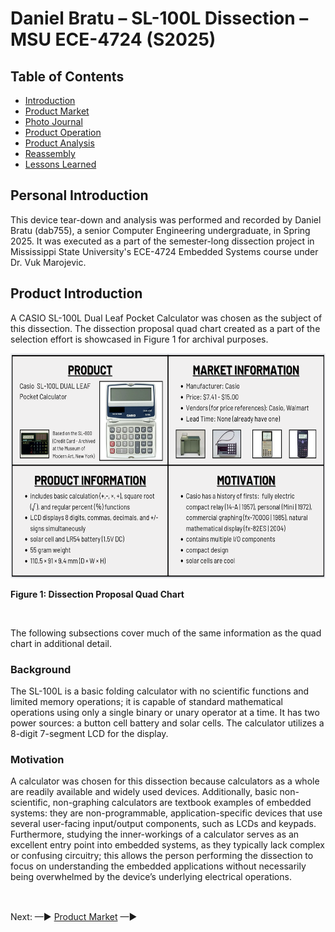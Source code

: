 # Daniel Bratu – SL-100L Dissection – MSU ECE-4724 (S2025) 

## Table of Contents

* [Introduction](#personal-introduction)
* [Product Market](./html/market.md)
* [Photo Journal](./html/journal.md)
* [Product Operation](./html/operation.md)
* [Product Analysis](./html/analysis.md)
* [Reassembly](./html/reassembly.md)
* [Lessons Learned](./html/learned.md)

## Personal Introduction

This device tear-down and analysis was performed and recorded by Daniel Bratu (dab755), a senior Computer Engineering undergraduate, in Spring 2025. It was executed as a part of the semester-long dissection project in Mississippi State University's ECE-4724 Embedded Systems course under Dr. Vuk Marojevic.

## Product Introduction

A CASIO SL-100L Dual Leaf Pocket Calculator was chosen as the subject of this dissection. The dissection proposal quad chart created as a part of the selection effort is showcased in Figure 1 for archival purposes.

<img src="./images/diagrams/quad-chart.png" width="" height="360"
alt="Dissection Proposal Quad Chart"
title="Dissection Proposal Quad Chart">

**Figure 1: Dissection Proposal Quad Chart**

<br>

The following subsections cover much of the same information as the quad chart in additional detail.

### Background

The SL-100L is a basic folding calculator with no scientific functions and limited memory operations; it is capable of standard mathematical operations using only a single binary or unary operator at a time. It has two power sources: a button cell battery and solar cells. The calculator utilizes a 8-digit 7-segment LCD for the display.

### Motivation

A calculator was chosen for this dissection because calculators as a whole are readily available and widely used devices. Additionally, basic non-scientific, non-graphing calculators are textbook examples of embedded systems: they are non-programmable, application-specific devices that use several user-facing input/output components, such as LCDs and keypads. Furthermore, studying the inner-workings of a calculator serves as an excellent entry point into embedded systems, as they typically lack complex or confusing circuitry; this allows the person performing the dissection to focus on understanding the embedded applications without necessarily being overwhelmed by the device’s underlying electrical operations.

##

<br> Next: —► [Product Market](./html/market.md) —►

##
